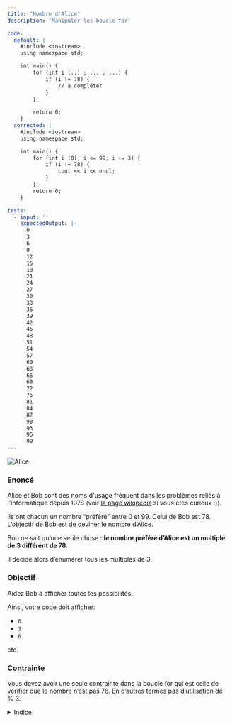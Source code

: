 ```yaml
---
title: "Nombre d'Alice"
description: 'Manipuler les boucle for'

code:
  default: |
    #include <iostream>
    using namespace std;

    int main() {            
        for (int i (..) ; ... ; ...) {    
            if (i != 78) {    
                // à compléter    
            }            
        } 
        
        return 0;     
    }
  corrected: |
    #include <iostream>
    using namespace std;

    int main() {            
        for (int i (0); i <= 99; i += 3) {                
            if (i != 78) {                    
                cout << i << endl;      
            }            
        }
        return 0;
    }

tests:
  - input: ''
    expectedOutput: |-
      0
      3
      6
      9
      12
      15
      18
      21
      24
      27
      30
      33
      36
      39
      42
      45
      48
      51
      54
      57
      60
      63
      66
      69
      72
      75
      81
      84
      87
      90
      93
      96
      99
---
```


![Alice](/banner/alice.png)

### Enoncé

Alice et Bob sont des noms d'usage fréquent dans les problèmes reliés à l'informatique depuis 1978 (voir [la page wikipédia](https://fr.wikipedia.org/wiki/Alice_et_Bob) si vous êtes curieux :)).

Ils ont chacun un nombre “préféré” entre 0 et 99. Celui de Bob est 78. L’objectif de Bob est de deviner le nombre d’Alice.

Bob ne sait qu’une seule chose : **le nombre préféré d’Alice est un multiple de 3 différent de 78**.

Il décide alors d’énumérer tous les multiples de 3.

### Objectif

Aidez Bob à afficher toutes les possibilités.

Ainsi, votre code doit afficher:

- `0`
- `3`
- `6`

etc.

### Contrainte

Vous devez avoir une seule contrainte dans la boucle for qui est celle de vérifier que le nombre n’est pas 78. En d’autres termes pas d’utilisation de % 3.

<details>
  <summary>Indice</summary>
    Rappelez-vous qu’une boucle `for` est de cette forme. Il pourrait être intéressant de modifier un peu l’incrémentation que vous avez vu en cours…

    ```cpp
    for (initialisation ; condition ; incrémentation) {
        // instructions à répéter
    }
    ```

</details>
